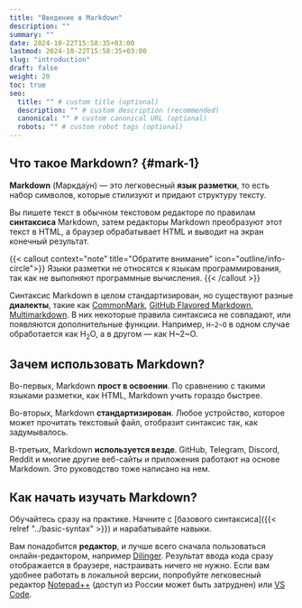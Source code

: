 ```yaml
---
title: "Введение в Markdown"
description: ""
summary: ""
date: 2024-10-22T15:58:35+03:00
lastmod: 2024-10-22T15:58:35+03:00
slug: "introduction"
draft: false
weight: 20
toc: true
seo:
  title: "" # custom title (optional)
  description: "" # custom description (recommended)
  canonical: "" # custom canonical URL (optional)
  robots: "" # custom robot tags (optional)
---
```


## Что такое Markdown? {#mark-1}

**Markdown** (Маркда́ун) — это легковесный **язык разметки**, то есть набор символов, которые стилизуют и придают структуру тексту.

Вы пишете текст в обычном текстовом редакторе по правилам **синтаксиса** Markdown, затем редакторы Markdown
преобразуют этот текст в HTML, а браузер обрабатывает HTML и выводит на экран конечный результат.

{{< callout context="note" title="Обратите внимание" icon="outline/info-circle">}}
Языки разметки не относятся к языкам программирования, так как не выполняют программные вычисления.
{{< /callout >}}

Синтаксис Markdown в целом стандартизирован, но существуют разные **диалекты**, такие как [CommonMark](https://commonmark.org/), [GitHub Flavored Markdown](https://github.github.com/gfm/), [Multimarkdown](https://fletcherpenney.net/multimarkdown/). В них некоторые правила синтаксиса не совпадают, или появляются дополнительные функции. Например, `H~2~O` в одном случае обработается как H<sub>2</sub>O, а в другом — как H~2~O.

## Зачем использовать Markdown?

Во-первых, Markdown **прост в освоении**. По сравнению с такими языками разметки, как HTML, Markdown учить гораздо быстрее.

Во-вторых, Markdown **стандартизирован**. Любое устройство, которое может прочитать текстовый файл, отобразит синтаксис так, как
задумывалось.

В-третьих, Markdown **используется везде**. GitHub, Telegram, Discord, Reddit и многие другие веб-сайты и приложения работают на основе Markdown. Это руководство тоже написано на нем.

## Как начать изучать Markdown?

Обучайтесь сразу на практике. Начните с [базового синтаксиса]({{< relref "../basic-syntax" >}}) и нарабатывайте навыки.

Вам понадобится **редактор**, и лучше всего сначала пользоваться онлайн-редактором, например [Dilinger](https://dillinger.io/). Результат ввода кода сразу отображается
в браузере, настраивать ничего не нужно. Если вам удобнее работать в локальной версии, попробуйте легковесный редактор [Notepad++](https://notepad-plus-plus.org/downloads/) (доступ из России может быть затруднен) или [VS Code](https://code.visualstudio.com/).